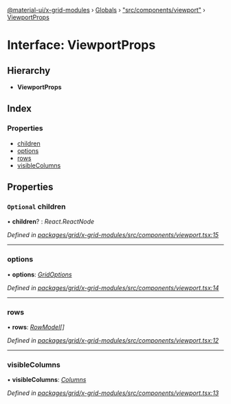 [@material-ui/x-grid-modules](../README.md) › [Globals](../globals.md) › ["src/components/viewport"](../modules/_src_components_viewport_.md) › [ViewportProps](_src_components_viewport_.viewportprops.md)

# Interface: ViewportProps

## Hierarchy

* **ViewportProps**

## Index

### Properties

* [children](_src_components_viewport_.viewportprops.md#optional-children)
* [options](_src_components_viewport_.viewportprops.md#options)
* [rows](_src_components_viewport_.viewportprops.md#rows)
* [visibleColumns](_src_components_viewport_.viewportprops.md#visiblecolumns)

## Properties

### `Optional` children

• **children**? : *React.ReactNode*

*Defined in [packages/grid/x-grid-modules/src/components/viewport.tsx:15](https://github.com/mui-org/material-ui-x/blob/02342a6/packages/grid/x-grid-modules/src/components/viewport.tsx#L15)*

___

###  options

• **options**: *[GridOptions](_src_models_gridoptions_.gridoptions.md)*

*Defined in [packages/grid/x-grid-modules/src/components/viewport.tsx:14](https://github.com/mui-org/material-ui-x/blob/02342a6/packages/grid/x-grid-modules/src/components/viewport.tsx#L14)*

___

###  rows

• **rows**: *[RowModel](_src_models_rows_.rowmodel.md)[]*

*Defined in [packages/grid/x-grid-modules/src/components/viewport.tsx:12](https://github.com/mui-org/material-ui-x/blob/02342a6/packages/grid/x-grid-modules/src/components/viewport.tsx#L12)*

___

###  visibleColumns

• **visibleColumns**: *[Columns](../modules/_src_models_coldef_coldef_.md#columns)*

*Defined in [packages/grid/x-grid-modules/src/components/viewport.tsx:13](https://github.com/mui-org/material-ui-x/blob/02342a6/packages/grid/x-grid-modules/src/components/viewport.tsx#L13)*
